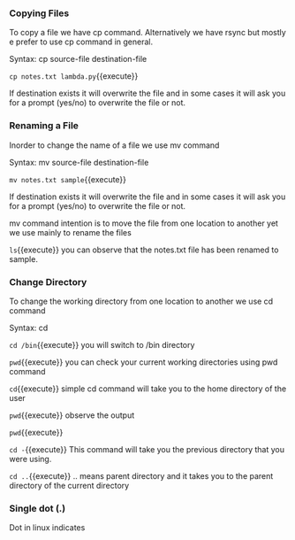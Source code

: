 ### Copying Files

To copy a file we have cp command. Alternatively we have rsync but mostly e prefer to use cp command in general.

Syntax: cp source-file destination-file

`cp notes.txt lambda.py`{{execute}}

If destination exists it will overwrite the file and in some cases it will ask you for a prompt (yes/no) to overwrite the file or not.

### Renaming a File

Inorder to change the name of a file we use mv command

Syntax: mv source-file destination-file

`mv notes.txt sample`{{execute}} 

If destination exists it will overwrite the file and in some cases it will ask you for a prompt (yes/no) to overwrite the file or not.

mv command intention is to move the file from one location to another yet we use mainly to rename the files

`ls`{{execute}} you can observe that the notes.txt file has been renamed to sample.

### Change Directory

To change the working directory from one location to another we use cd command

Syntax: cd <directory>

`cd /bin`{{execute}} you will switch to /bin directory

`pwd`{{execute}} you can check your current working directories using pwd command

`cd`{{execute}} simple cd command will take you to the home directory of the user

`pwd`{{execute}} observe the output

`pwd`{{execute}}

`cd -`{{execute}} This command will take you the previous directory that you were using.

`cd ..`{{execute}} .. means parent directory and it takes you to the parent directory of the current directory


### Single dot (.)

Dot in linux indicates 